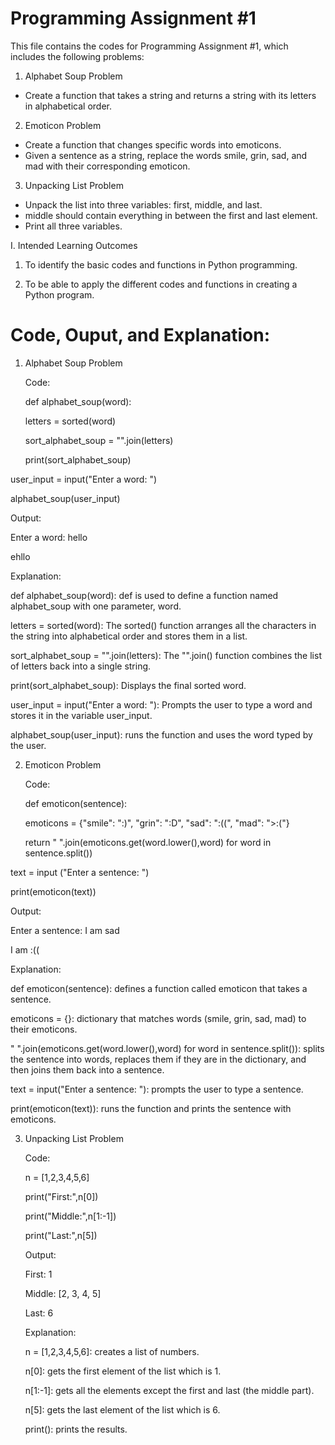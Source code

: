 # Programming Assignment #1

This file contains the codes for Programming Assignment #1, which includes the following problems:

1. Alphabet Soup Problem
- Create a function that takes a string and returns a string with its letters in alphabetical order.

2. Emoticon Problem
- Create a function that changes specific words into emoticons.
- Given a sentence as a string, replace the words smile, grin, sad, and mad with their corresponding emoticon.

3. Unpacking List Problem
- Unpack the list into three variables: first, middle, and last.
- middle should contain everything in between the first and last element.
- Print all three variables.

I. Intended Learning Outcomes

1. To identify the basic codes and functions in Python programming.

2.  To be able to apply the different codes and functions in creating a Python program.

# Code, Ouput, and Explanation:

1. Alphabet Soup Problem
   
   
   
   Code:
   
   
   def alphabet_soup(word):
   
   
   letters = sorted(word)
   
   
   sort_alphabet_soup = "".join(letters)
   
   
   print(sort_alphabet_soup)
   

user_input = input("Enter a word: ")


alphabet_soup(user_input)



   Output:
   
   Enter a word: hello
   
   
   ehllo

   Explanation: 
   
   
   def alphabet_soup(word): def is used to define a function named alphabet_soup with one parameter, word.
   
   
   letters = sorted(word): The sorted() function arranges all the characters in the string into alphabetical order and stores them in a list.
   
   
   sort_alphabet_soup = "".join(letters): The "".join() function combines the list of letters back into a single string.
   
   
   print(sort_alphabet_soup): Displays the final sorted word.
   
   
user_input = input("Enter a word: "): Prompts the user to type a word and stores it in the variable user_input.
   
   
alphabet_soup(user_input): runs the function and uses the word typed by the user.


   
   
2. Emoticon Problem
   
   
   Code:
   
   
   def emoticon(sentence):
   
   
   emoticons = {"smile": ":)", "grin": ":D", "sad": ":((", "mad": ">:("}
   
   
   return " ".join(emoticons.get(word.lower(),word) for word in sentence.split())
   

text = input ("Enter a sentence: ")


print(emoticon(text))


   Output: 
   
   
   Enter a sentence: I am sad
   
   
   I am :((
   

   Explanation: 
   
   
   def emoticon(sentence): defines a function called emoticon that takes a sentence.
   
   
   emoticons = {}: dictionary that matches words (smile, grin, sad, mad) to their emoticons.
   
   
   " ".join(emoticons.get(word.lower(),word) for word in sentence.split()): splits the sentence into words, replaces them 
   if they are in the dictionary, and then joins them back into a sentence.
   
   
   text = input("Enter a sentence: "): prompts the user to type a sentence.
   
   
   print(emoticon(text)): runs the function and prints the sentence with emoticons.


   

3. Unpacking List Problem
   
   
   Code:
   
   
   n = [1,2,3,4,5,6]
   
   
   print("First:",n[0])
   
   
   print("Middle:",n[1:-1])
   
   
   print("Last:",n[5])
   

   Output:
   
   
   First: 1
   
   
   Middle: [2, 3, 4, 5]
   
   
   Last: 6
   

   Explanation:
   
   
   n = [1,2,3,4,5,6]: creates a list of numbers.
   
   
   n[0]: gets the first element of the list which is 1.
   
   
   n[1:-1]: gets all the elements except the first and last (the middle part).
   
   
   n[5]: gets the last element of the list which is 6.
   
   
   print(): prints the results.


   

